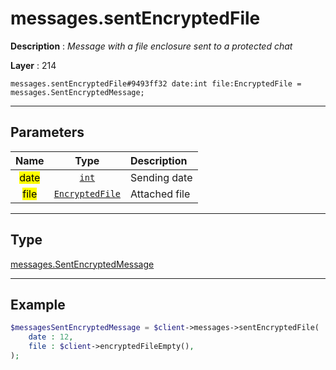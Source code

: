 # messages.sentEncryptedFile

**Description** : *Message with a file enclosure sent to a protected chat*

**Layer** : 214

```tl
messages.sentEncryptedFile#9493ff32 date:int file:EncryptedFile = messages.SentEncryptedMessage;
```

---

## Parameters

| Name | Type | Description |
| :---: | :---: | :--- |
| <mark>date</mark> | [`int`](type/int) | Sending date |
| <mark>file</mark> | [`EncryptedFile`](type/EncryptedFile) | Attached file |

---

## Type

[messages.SentEncryptedMessage](type/messages.SentEncryptedMessage)

---

## Example

```php
$messagesSentEncryptedMessage = $client->messages->sentEncryptedFile(
	date : 12,
	file : $client->encryptedFileEmpty(),
);
```